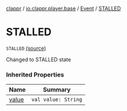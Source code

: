 [clappr](../../index.md) / [io.clappr.player.base](../index.md) / [Event](index.md) / [STALLED](.)

# STALLED

`STALLED` [(source)](https://github.com/clappr/clappr-android/tree/dev/clappr/src/main/kotlin/io/clappr/player/base/Events.kt#L29)

Changed to STALLED state

### Inherited Properties

| Name | Summary |
|---|---|
| [value](value.md) | `val value: String` |
